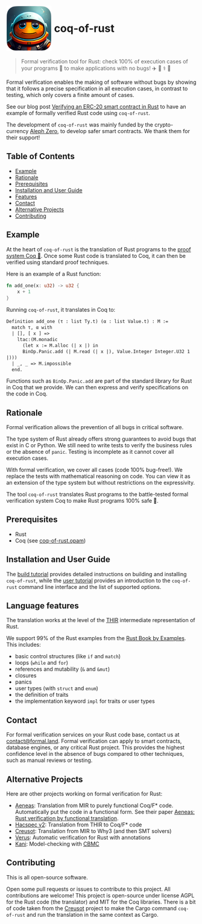 # <img src="logo.png" alt= "logo" width="120px" height="120px" style="vertical-align: middle;"> <span style="vertical-align: middle;">coq-of-rust</span>

> Formal verification tool for Rust: check 100% of execution cases of your programs 🦀 to make applications with no bugs! ✈️ 🚀 ⚕️ 🏦

Formal verification enables the making of software without bugs by showing that it follows a precise specification in all execution cases, in contrast to testing, which only covers a finite amount of cases.

See our blog post [Verifying an ERC-20 smart contract in Rust](https://formal.land/blog/2023/12/13/rust-verify-erc-20-smart-contract) to have an example of formally verified Rust code using&nbsp;`coq-of-rust`.

The development of `coq-of-rust` was mainly funded by the crypto-currency&nbsp;[Aleph Zero](https://alephzero.org/), to develop safer smart contracts. We thank them for their support!

## Table of Contents

- [Example](#example)
- [Rationale](#rationale)
- [Prerequisites](#prerequisites)
- [Installation and User Guide](#installation-and-user-guide)
- [Features](#language-features)
- [Contact](#contact)
- [Alternative Projects](#alternative-projects)
- [Contributing](#contributing)

## Example
At the heart of `coq-of-rust` is the translation of Rust programs to the [proof system Coq 🐓](https://coq.inria.fr/). Once some Rust code is translated to Coq, it can then be verified using standard proof techniques.

Here is an example of a Rust function:
```rust
fn add_one(x: u32) -> u32 {
    x + 1
}
```
Running `coq-of-rust`, it translates in Coq to:
```coq
Definition add_one (τ : list Ty.t) (α : list Value.t) : M :=
  match τ, α with
  | [], [ x ] =>
    ltac:(M.monadic
      (let x := M.alloc (| x |) in
      BinOp.Panic.add (| M.read (| x |), Value.Integer Integer.U32 1 |)))
  | _, _ => M.impossible
  end.
```
Functions such as&nbsp;`BinOp.Panic.add` are part of the standard library for Rust in Coq that we provide. We can then express and verify specifications on the code in Coq.

## Rationale
Formal verification allows the prevention of all bugs in critical software.

The type system of Rust already offers strong guarantees to avoid bugs that exist in C or Python. We still need to write tests to verify the business rules or the absence of `panic`. Testing is incomplete as it cannot cover all execution cases.

With formal verification, we cover all cases (code 100% bug-free!). We replace the tests with mathematical reasoning on code. You can view it as an extension of the type system but without restrictions on the expressivity.

The tool `coq-of-rust` translates Rust programs to the battle-tested formal verification system Coq to make Rust programs 100% safe&nbsp;🚀.

## Prerequisites

- Rust
- Coq (see [coq-of-rust.opam](./CoqOfRust/coq-of-rust.opam))

## Installation and User Guide

The [build tutorial](./docs/BUILD.md) provides detailed instructions on building and installing `coq-of-rust`, while the [user tutorial](./docs/GUIDE.md) provides an introduction to the `coq-of-rust` command line interface and the list of supported options.

## Language features
The translation works at the level of the [THIR](https://rustc-dev-guide.rust-lang.org/thir.html) intermediate representation of Rust.

We support 99% of the Rust examples from the [Rust Book by Examples](https://doc.rust-lang.org/rust-by-example/). This includes:

- basic control structures (like&nbsp;`if` and&nbsp;`match`)
- loops (`while` and&nbsp;`for`)
- references and mutability (`&` and&nbsp;`&mut`)
- closures
- panics
- user types (with&nbsp;`struct` and&nbsp;`enum`)
- the definition of traits
- the implementation keyword&nbsp;`impl` for traits or user types

## Contact
For formal verification services on your Rust code base, contact us at [&#099;&#111;&#110;&#116;&#097;&#099;&#116;&#064;formal&#046;&#108;&#097;&#110;&#100;](mailto:contact@formal.land). Formal verification can apply to smart contracts, database engines, or any critical Rust project. This provides the highest confidence level in the absence of bugs compared to other techniques, such as manual reviews or testing.

## Alternative Projects

Here are other projects working on formal verification for Rust:

- [Aeneas](https://github.com/AeneasVerif/aeneas): Translation from MIR to purely functional Coq/F* code. Automatically put the code in a functional form. See their paper [Aeneas: Rust verification by functional translation](https://dl.acm.org/doi/abs/10.1145/3547647).
- [Hacspec v2](https://github.com/hacspec/hacspec-v2): Translation from THIR to Coq/F* code
- [Creusot](https://github.com/xldenis/creusot): Translation from MIR to Why3 (and then SMT solvers)
- [Verus](https://github.com/verus-lang/verus): Automatic verification for Rust with annotations
- [Kani](https://github.com/model-checking/kani): Model-checking with [CBMC](https://github.com/diffblue/cbmc)

## Contributing
This is all open-source software.

Open some pull requests or issues to contribute to this project. All contributions are welcome! This project is open-source under license AGPL for the Rust code (the translator) and MIT for the Coq libraries. There is a bit of code taken from the [Creusot](https://github.com/xldenis/creusot) project to make the Cargo command `coq-of-rust` and run the translation in the same context as Cargo.

